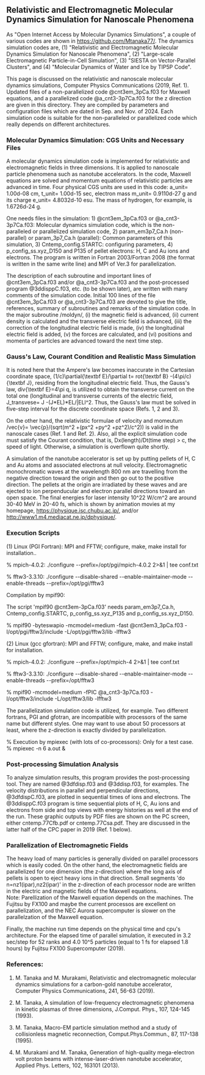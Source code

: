 ## Relativistic and Electromagnetic Molecular Dynamics Simulation for Nanoscale Phenomena ##

As "Open Internet Access by Molecular Dynamics Simulations", a couple of various codes are shown in 
https://github.com/Mtanaka77/. The dynamics simulation codes are, 
(1) "Relativistic and Electromagnetic Molecular Dynamics Simulation for Nanoscale Phenomena", 
(2) "Large-scale Electromagnetic Particle-in-Cell Simulation", 
(3) "SIESTA on Vector-Parallel Clusters", and 
(4) "Molecular Dynamics of Water and Ice by TIP5P Code".

This page is discussed on the relativistic and nanoscale molecular dynamics simulations, Computer Physics Communications (2019, Ref. 1). Updated files of a non-parallelized code @cnt3em_3pCa.f03 for Maxwell equations, and a parallelized code @a_cnt3-3p7Ca.f03 
for the z direction are given in this directory. 
They are compiled by parameters and configuration files which are dated in Sep. and Nov. 
of 2024. Each simulation code is suitable for the non-paralleled or parallelized code 
which really depends on different architectures. 

### Molecular Dynamics Simulation: CGS Units and Necessary Files ###

A molecular dynamics simulation code is implemented for relativistic and electromagnetic fields 
in three dimensions. It is applied to nanoscale particle phenomena such as nanotube accelerators. 
In the code, Maxwell equations are solved and momentum equations of relativistic particles are advanced in time. Four physical CGS units are used in this code: a_unit= 1.00d-08 cm, 
t_unit= 1.00d-15 sec, electron mass m_unit= 0.9110d-27 g and its charge 
e_unit= 4.8032d-10 esu. The mass of hydrogen, for example, is 1.6726d-24 g.

One needs files in the simulation: 1) @cnt3em_3pCa.f03 or @a_cnt3-3p7Ca.f03: 
Molecular dynamics simulation code, which is the non-paralleled or parallelized 
simulation code,
2) param_em3p7_Ca.h (non-parallel) or param_3p7_Ca.h (parallel): 
Common parameters of this simulation, 
3) Cntemp_config.STARTC: configuring parameters, 
4) p_config_ss.xyz_D150 and P135 of pellet electrons: H, C and Au ions and electrons. 
The program is written in Fortran 2003/Fortran 2008 (the format is written in the 
same write line) and MPI of Ver.3 for parallelization.

The description of each subroutine and important lines of @cnt3em_3pCa.f03 and/or 
@a_cnt3-3p7Ca.f03 and the post-processed program @3ddisppC.f03, etc. 
(to be shown later), are written with many comments of the simulation code. 
Initial 100 lines of the file @cnt3em_3pCa.f03 or @a_cnt3-3p7Ca.f03 are devoted 
to give the title, references, summary of subroutines and remarks of the simulation code. 
In the major subroutine /moldyn/, (i) the magnetic field is advanced, (ii) current density is calculated and the transverse electric field is advanced, (iii) the correction of the 
longitudinal electric field is made, (iv) the longitudinal electric field is added, 
(v) the forces are calculated, and (vi) positions and momenta of particles are advanced 
toward the next time step.

### Gauss's Law, Courant Condition and Realistic Mass Simulation ###

It is noted here that the Ampere's law becomes inaccurate in the Cartesian coordinate 
space, (1/c)\partial{\textbf E}/\partial t=
rot{\textbf B} -(4\pi/c){\textbf J}, residing from the longitudinal electric field.
Thus, the Gauss's law, div{\textbf E}=4\pi q, is utilized to obtain the 
transverse current on the total one (longitudinal and transverse currents 
of the electric field, J_transvese= J -(J*EL)*EL/|ELl^2.
Thus, the Gauss's law must be solved in five-step interval for the discrete coordinate space 
(Refs. 1, 2 and 3).

On the other hand, the relativistic formulae of velocity and momeutum
/vec{v}= \vec{p}/(sqrt(m^2 +(px^2 +py^2 +pz^2)/c^2)) is valid
in the nanoscale cases (Ref. 1 and Ref. 2).
Also, all the explicit simulation code must satisfy the Courant condition,
that is, Dx(length)/Dt(time step) > c, the speed of light.
Otherwise, a simulation is overflown quite shortly.

A simulation of the nanotube accelerator is set up by putting pellets of H, C and Au atoms 
and associated electrons at null velocity. 
Electromagnetic monochromatic waves at the wavelength 800 nm are travelling from 
the negative direction toward the origin and then go out to the positive direction. 
The pellets at the origin are irradiated by these waves and are ejected to ion perpenducular 
and electron parallel directions toward an open space. 
The final energies for laser intensity 10^22 W/cm^2 are around 30-40 MeV in 20-40 fs, 
which is shown by animation movies at my homepage, https://physique.isc.chubu.ac.jp/,
and/or http://www1.m4.mediacat.ne.jp/dphysique/.

### Execution Scripts ###

(1) Linux (PGI Fortran): MPI and FFTW; configure, make, make install for installation..

  %  mpich-4.0.2: ./configure --prefix=/opt/pgi/mpich-4.0.2 2>&1 | tee conf.txt

  % fftw3-3.3.10: ./configure --disable-shared --enable-maintainer-mode --enable-threads --prefix=/opt/pgi/fftw3

Compilation by mpif90: 

The script 'mpif90 @cnt3em-3pCa.f03' needs param_em3p7_Ca.h, Cntemp_config.STARTC, p_config_ss.xyz_P135 and p_config_ss.xyz_D150.

  % mpif90 -byteswapio -mcmodel=medium -fast @cnt3em3_3pCa.f03 -I/opt/pgi/fftw3/include -L/opt/pgi/fftw3/lib -lfftw3

(2) Linux (gcc gfortran): MPI and FFTW; configure, make, and make install for installation.

  %  mpich-4.0.2: ./configure --prefix=/opt/mpich-4 2>&1 | tee conf.txt

  % fftw3-3.3.10: ./configure --disable-shared --enable-maintainer-mode --enable-threads --prefix=/opt/fftw3

  % mpif90 -mcmodel=medium -fPIC @a_cnt3-3p7Ca.f03 -I/opt/fftw3/include -L/opt/fftw3/lib -lfftw3

  The parallelization simulation code is utilized, for example. 
Two different fortrans, PGI and gfotran, are incompatible with processors of the same name but different styles.
One may want to use about 50 processors at least, where the z-direction is exactly divided by parallelization. 

  % Execution by mpiexec (with lots of co-processors): Only for a test case. % mpiexec -n 6 a.out &
 
### Post-processing Simulation Analysis ###

To analyze simulation results, this program provides the post-processing tool. 
They are named @3dfdisp.f03 and @3ddisp.f03, for examples. 
The velocity distributions in parallel and perpendicular directions, @3dfdispC.f03, are plotted 
in sequential times of ions and electrons. The @3ddisppC.f03 program is time sequential plots 
of H, C, Au ions and electrons from side and top views with energy histories as well at the end of the run. 
These graphic outputs by PDF files are shown on the PC screen, either cntemp.77Cfb.pdf or 
cntemp.77Csa.pdf. They are discussed in the latter half of the CPC paper in 2019 (Ref. 1 below).

### Parallelization of Electromagnetic Fields ###

The heavy load of many particles is generally divided on parallel processors which is easily coded. 
On the other hand, the electromagnetic fields are parallelized for one dimension 
(the z-direction) where the long axis of pellets is open to eject heavy ions in that direction.
Small segments 'do n=nz1(ipar),nz2(ipar)' in the z-direction of each processor node 
are written in the electric and magnetic fields of the Maxwell equations.   
Note: Parellization of the Maxwell equation depends on the machines. The Fujitsu by FX100
and maybe the current processos are excellent on parallelization, and the NEC Aurora 
supercomputer is slower on the parallelzation of the Maxwell equation.

Finally, the machine run time depends on the physical time and cpu's architecture. 
For the elapsed time of parallel simulation, it executed in 3.2 sec/step for 
52 ranks and 4.0 10^5 particles (equal to 1 fs for elapsed 1.8 hours) by 
Fujitsu FX100 Supercomputer (2019).

### References: ###

1. M. Tanaka and M. Murakami, Relativistic and electromagnetic molecular dynamics simulations for a carbon-gold nanotube accelerator, Computer Physics Communications, 241, 56-63 (2019).

2. M. Tanaka, A simulation of low-frequency electromagnetic phenomena in kinetic plasmas of three dimensions, J.Comput. Phys., 107, 124-145 (1993).

3. M. Tanaka, Macro-EM particle simulation method and a study of collisionless magnetic reconnection, Comput.Phys.Commun., 87, 117-138 (1995).

4. M. Murakami and M. Tanaka, Generation of high-quality mega-electron volt proton beams with intense-laser-driven nanotube accelerator, Applied Phys. Letters, 102, 163101 (2013).

